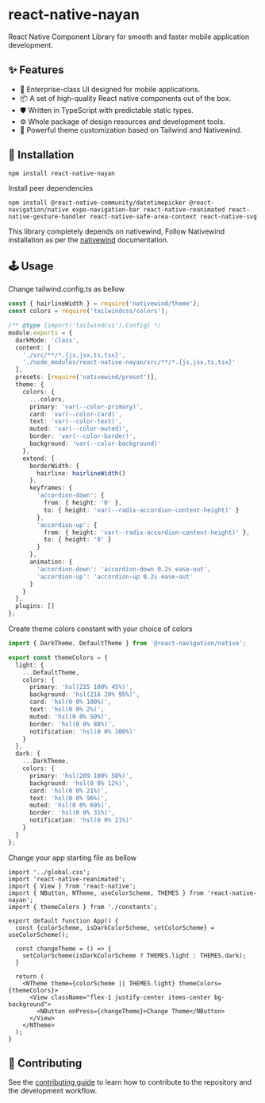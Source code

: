 # react-native-nayan

React Native Component Library for smooth and faster mobile application development.

## ✨ Features
- 🌈 Enterprise-class UI designed for mobile applications.
- 📦 A set of high-quality React native components out of the box.
- 🛡 Written in TypeScript with predictable static types.
- ⚙️ Whole package of design resources and development tools.
- 🎨 Powerful theme customization based on Tailwind and Nativewind.

## 🔨 Installation

```sh
npm install react-native-nayan
```

Install peer dependencies

```shell
npm install @react-native-community/datetimepicker @react-navigation/native expo-navigation-bar react-native-reanimated react-native-gesture-handler react-native-safe-area-context react-native-svg
```

This library completely depends on nativewind, Follow Nativewind installation as per the [nativewind](https://www.nativewind.dev/getting-started/installation) documentation.

## 🕹 Usage

Change tailwind.config.ts as bellow

```typescript
const { hairlineWidth } = require('nativewind/theme');
const colors = require('tailwindcss/colors');

/** @type {import('tailwindcss').Config} */
module.exports = {
  darkMode: 'class',
  content: [
    './src/**/*.{js,jsx,ts,tsx}',
    './node_modules/react-native-nayan/src/**/*.{js,jsx,ts,tsx}'
  ],
  presets: [require('nativewind/preset')],
  theme: {
    colors: {
      ...colors,
      primary: 'var(--color-primary)',
      card: 'var(--color-card)',
      text: 'var(--color-text)',
      muted: 'var(--color-muted)',
      border: 'var(--color-border)',
      background: 'var(--color-background)'
    },
    extend: {
      borderWidth: {
        hairline: hairlineWidth()
      },
      keyframes: {
        'accordion-down': {
          from: { height: '0' },
          to: { height: 'var(--radix-accordion-content-height)' }
        },
        'accordion-up': {
          from: { height: 'var(--radix-accordion-content-height)' },
          to: { height: '0' }
        }
      },
      animation: {
        'accordion-down': 'accordion-down 0.2s ease-out',
        'accordion-up': 'accordion-up 0.2s ease-out'
      }
    }
  },
  plugins: []
};
```

Create theme colors constant with your choice of colors

```typescript
import { DarkTheme, DefaultTheme } from '@react-navigation/native';

export const themeColors = {
  light: {
    ...DefaultTheme,
    colors: {
      primary: 'hsl(215 100% 45%)',
      background: 'hsl(216 20% 95%)',
      card: 'hsl(0 0% 100%)',
      text: 'hsl(0 0% 2%)',
      muted: 'hsl(0 0% 50%)',
      border: 'hsl(0 0% 88%)',
      notification: 'hsl(0 0% 100%)'
    }
  },
  dark: {
    ...DarkTheme,
    colors: {
      primary: 'hsl(209 100% 58%)',
      background: 'hsl(0 0% 12%)',
      card: 'hsl(0 0% 21%)',
      text: 'hsl(0 0% 96%)',
      muted: 'hsl(0 0% 69%)',
      border: 'hsl(0 0% 31%)',
      notification: 'hsl(0 0% 21%)'
    }
  }
};
```

Change your app starting file as bellow

```tsx
import '../global.css';
import 'react-native-reanimated';
import { View } from 'react-native';
import { NButton, NTheme, useColorScheme, THEMES } from 'react-native-nayan';
import { themeColors } from './constants';

export default function App() {
  const {colorScheme, isDarkColorScheme, setColorScheme} = useColorScheme();

  const changeTheme = () => {
    setColorScheme(isDarkColorScheme ? THEMES.light : THEMES.dark);
  }

  return (
    <NTheme theme={colorScheme || THEMES.light} themeColors={themeColors}>
      <View className="flex-1 justify-center items-center bg-background">
        <NButton onPress={changeTheme}>Change Theme</NButton>
      </View>
    </NTheme>
  );
}
```

## 🤝 Contributing

See the [contributing guide](CONTRIBUTING.md) to learn how to contribute to the repository and the development workflow.
